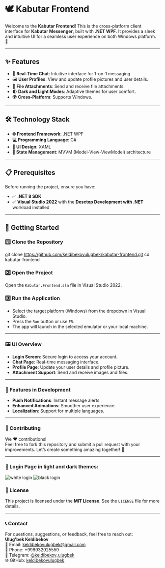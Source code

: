 # 🕊️ Kabutar Frontend

Welcome to the **Kabutar Frontend**! This is the cross-platform client interface for **Kabutar Messenger**, built with **.NET WPF**. It provides a sleek and intuitive UI for a seamless user experience on both Windows platform. 🚀

---

## ✨ Features
- 💬 **Real-Time Chat**: Intuitive interface for 1-on-1 messaging.
- 🖼️ **User Profiles**: View and update profile pictures and user details.
- 📎 **File Attachments**: Send and receive file attachments.
- 🌓 **Dark and Light Modes**: Adaptive themes for user comfort.
- 🌍 **Cross-Platform**: Supports Windows.

---

## 🛠️ Technology Stack
- **🌐 Frontend Framework**: .NET WPF
- **💻 Programming Language**: C#
- **🎨 UI Design**: XAML
- **🔄 State Management**: MVVM (Model-View-ViewModel) architecture

---

## 📋 Prerequisites
Before running the project, ensure you have:
- ✅ **.NET 8 SDK**
- ✅ **Visual Studio 2022** with the **Desctop Development with .NET** workload installed

---

## 🚀 Getting Started

### 1️⃣ Clone the Repository
git clone https://github.com/keldibekovulugbek/kabutar-frontend.git
cd kabutar-frontend
### 2️⃣ Open the Project
Open the `Kabutar.Frontend.sln` file in Visual Studio 2022.

### 3️⃣ Run the Application
- Select the target platform (Windows) from the dropdown in Visual Studio.
- Press the `Run` button or use `F5`.
- The app will launch in the selected emulator or your local machine.

---

### 🖼️ UI Overview
- **Login Screen**: Secure login to access your account.
- **Chat Page**: Real-time messaging interface.
- **Profile Page**: Update your user details and profile picture.
- **Attachment Support**: Send and receive images and files.

---

### 🌟 Features in Development
- **Push Notifications**: Instant message alerts.
- **Enhanced Animations**: Smoother user experience.
- **Localization**: Support for multiple languages.

---

### 🤝 Contributing
We ❤️ contributions!  
Feel free to fork this repository and submit a pull request with your improvements. Let’s create something amazing together! 🌟

---
### 🎨 Login Page in light and dark themes:

![white login](https://github.com/user-attachments/assets/af728e7a-453a-4c35-a122-1e85e715e33a)
![black login](https://github.com/user-attachments/assets/a0b439aa-777a-4c46-a28f-10b7a1ee105a)



### 📜 License
This project is licensed under the **MIT License**. See the `LICENSE` file for more details.

---

### 📞 Contact
For questions, suggestions, or feedback, feel free to reach out:  
**Ulug'bek Keldibekov**  
📧 Email: [keldibekovulugbek@gmail.com](mailto:keldibekovulugbek@gmail.com)  
📱 Phone: +998932925559  
📲 Telegram: [@keldibekov_ulugbek](https://t.me/keldibekov_ulugbek)  
🌐 GitHub: [keldibekovulugbek](https://github.com/keldibekovulugbek)
